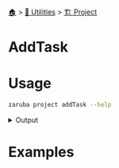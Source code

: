 <!--startTocHeader-->
[🏠](../../README.md) > [🔧 Utilities](../README.md) > [🏗️ Project](README.md)
# AddTask
<!--endTocHeader-->

# Usage


```bash
zaruba project addTask --help
```
 
<details>
<summary>Output</summary>
 
```````
Add task to current project

Usage:
  zaruba project addTask <taskName> [taskFile] [flags]

Flags:
  -h, --help   help for addTask
```````
</details>


# Examples



<!--startTocSubtopic-->
<!--endTocSubtopic-->